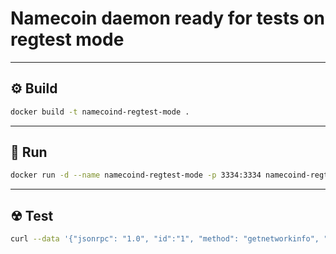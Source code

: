 # Namecoin daemon ready for tests on regtest mode

<hr>

## ⚙ Build
```bash
docker build -t namecoind-regtest-mode .
```

<hr>

## 🚀 Run
```bash
docker run -d --name namecoind-regtest-mode -p 3334:3334 namecoind-regtest-mode
```

<hr>

## ☢ Test
```bash
curl --data '{"jsonrpc": "1.0", "id":"1", "method": "getnetworkinfo", "params": []}' http://root:root@localhost:3334
```